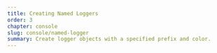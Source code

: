 ```yaml
---
title: Creating Named Loggers
order: 3
chapter: console
slug: console/named-logger
summary: Create logger objects with a specified prefix and color.
---
```

